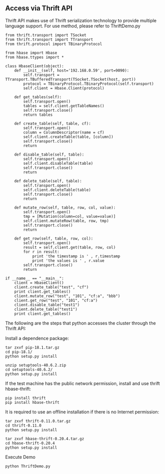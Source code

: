 ## Access via Thrift API

Thrift API makes use of Thrift serialization technology to provide multiple language support. For use method, please refer to
ThriftDemo.py
```
from thrift.transport import TSocket
from thrift.transport import TTransport
from thrift.protocol import TBinaryProtocol

from hbase import Hbase
from hbase.ttypes import *

class HbaseClient(object):
    def __init__(self, host='192.168.0.59', port=9090):
        self.transport = TTransport.TBufferedTransport(TSocket.TSocket(host, port))
        protocol = TBinaryProtocol.TBinaryProtocol(self.transport)
        self.client = Hbase.Client(protocol)

    def get_tables(self):
        self.transport.open()
        tables = self.client.getTableNames()
        self.transport.close()
        return tables

    def create_table(self, table, cf):
        self.transport.open()
        column = ColumnDescriptor(name = cf)
        self.client.createTable(table, [column])
        self.transport.close()
        return

    def disable_table(self, table):
        self.transport.open()
        self.client.disableTable(table)
        self.transport.close()
        return

    def delete_table(self, table):
        self.transport.open()
        self.client.deleteTable(table)
        self.transport.close()
        return

    def mutate_row(self, table, row, col, value):
        self.transport.open()
        tmp = [Mutation(column=col, value=value)]  
        self.client.mutateRow(table, row, tmp)  
        self.transport.close()
        return

    def get_row(self, table, row, col):
        self.transport.open()
        result = self.client.get(table, row, col)
        for r in result:
            print 'the timestamp is ' , r.timestamp
            print 'the values is ' , r.value
        self.transport.close()
        return

if __name__ == "__main__":
    client = HbaseClient()
    client.create_table("test", "cf")
    print client.get_tables()
    client.mutate_row("test", "101", "cf:a", "bbb")
    client.get_row("test", "101", "cf:a")
    client.disable_table("test1")
    client.delete_table("test1")
    print client.get_tables()
```

The following are the steps that python accesses the cluster through the Thrift API:

Install a dependence package:
```
tar zxvf pip-18.1.tar.gz
cd pip-18.1/
python setup.py install

unzip setuptools-40.6.2.zip
cd setuptools-40.6.2/
python setup.py install
```
If the test machine has the public network permission, install and use thrift hbase-thrift:
```
pip install thrift
pip install hbase-thrift
```

It is required to use an offline installation if there is no Internet permission:
```
tar zxvf thrift-0.11.0.tar.gz
cd thrift-0.11.0
python setup.py install

tar zxvf hbase-thrift-0.20.4.tar.gz
cd hbase-thrift-0.20.4
python setup.py install
```
Execute Demo
```
python ThriftDemo.py
```
